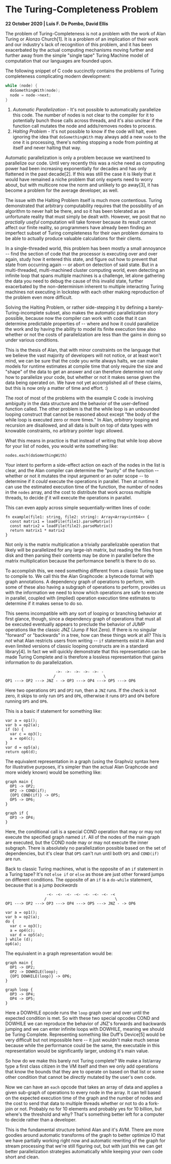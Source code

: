 # The Turing-Completeness Problem

**22 October 2020 | Luis F. De Pombo, David Ellis**

The problem of Turing-Completeness is not a problem with the work of Alan Turing or Alonzo Church[1]. It is a problem of an implication of their work and our industry's lack of recognition of this problem, and it has been exacerbated by the actual computing mechanisms moving further and further away from the simple "single tape" Turing Machine model of computation that our languages are founded upon.

The following snippet of C code succinctly contains the problems of Turing completeness complicating modern development:

```c
while (node) {
  doSomethingWith(node);
  node = node->next;
}
```

1. *Automatic Parallelization* - It's not possible to automatically parallelize this code. The number of nodes is not clear to the compiler for it to potentially bunch those calls across threads, and it's also unclear if the function call mutates the node and adds/removes nodes to process.
2. *Halting Problem* - It's not possible to know if the code will halt, even ignoring the idea that `doSomethingWith` may always add a new `node` to the one it is processing, there's nothing stopping a node from pointing at itself and never halting that way.

Automatic parallelization is only a problem because we want/need to parallelize our code. Until very recently this was a niche need as computing power had been increasing exponentially for decades and has only flattened in the past decade[2]. If this was still the case it is likely that it would have remained a niche problem that only experts need to worry about, but with multicore now the norm and unlikely to go away[3], it has become a problem for the average developer, as well.

The issue with the Halting Problem itself is much more contentious. Turing demonstrated that arbitrary computability requires that the possibility of an algorithm to never halt be there, and so it has been tolerated as an unfortunate reality that must simply be dealt with. However, we posit that no *practially useful* computation will take forever because its result cannot affect our finite reality, so programmers have already been finding an imperfect subset of Turing completeness for their own problem domains to be able to actually produce valuable calculations for their clients.

In a single-threaded world, this problem has been mostly a small annoyance -- find the section of code that the processor is executing over and over again, study how it entered this state, and figure out how to prevent that state from occurring again -- or abort on detection of said state. But in a multi-threaded, multi-machined cluster computing world, even detecting an infinite loop that spans multiple machines is a challenge, let alone gathering the data you need to debug the cause of this invalid state, further exacerbated by the non-determinism inherent to multiple interacting Turing machines not executing in lockstep with each other making reproduction of the problem even more difficult.

Solving the Halting Problem, or rather side-stepping it by defining a barely-Turing-incomplete subset, also makes the automatic parallelization story possible, because now the compiler can work with code that it can determine predictable properties of -- where and how it could parallelize the work and by having the ability to model its finite execution time also whether or not the costs of parallelization are less than the gains in doing so under various conditions.

This is the thesis of Alan, that with minor constraints on the language that we believe the vast majority of developers will not notice, or at least won't mind, we can be sure that the code you write always halts, we can make models for runtime estimates at compile time that only require the size and "shape" of the data to get an answer and can therefore determine not only how to parallelize your code, but whether or not it makes sense given the data being operated on. We have not yet accomplished all of these claims, but this is now only a matter of time and effort. :)

The root of most of the problems with the example C code is involving ambiguity in the data structure and the behavior of the user-defined function called. The other problem is that the while loop is an unbounded looping construct that cannot be reasoned about except "the body of the while loop is executed zero or more times." In Alan, *arbitrary* looping and recursion are disallowed, and all data is built on top of data types with knowable constraints, no arbitrary pointer logic allowed.

What this means in practice is that instead of writing that while loop above for your list of nodes, you would write something like:

```ln
nodes.each(doSomethingWith)
```

Your intent to perform a side-effect action on each of the nodes in the list is clear, and the Alan compiler can determine the "purity" of the function -- whether or not it mutates the input argument or an outer scope -- to determine if it *could* execute the operations in parallel. Then at runtime it can use the estimated execution time of the function, the number of nodes in the `nodes` array, and the cost to distribute that work across multiple threads, to decide *if* it will execute the operations in parallel.

This can even apply across simple sequentially-written lines of code:

```ln
fn example(file1: string, file2: string): Array<Array<int64>> {
  const matrix1 = loadFile(file1).parseMatrix()
  const matrix2 = loadFile(file2).parseMatrix()
  return matrix1 * matrix2
}
```

Not only is the matrix multiplication a trivially parallelizable operation that likely will be parallelized for any large-ish matrix, but reading the files from disk and then parsing their contents may be done in parallel before the matrix multiplication because the performance benefit is there to do so.

To accomplish this, we need something different from a classic Turing tape to compile to. We call this the Alan Graphcode: a bytecode format with graph annotations. A dependency graph of operations to perform, with some of these also having a subgraph of operations to perform, provides us with the information we need to know which operations are safe to execute in parallel, coupled with (implied) operation execution time estimates to determine if it makes sense to do so.

This seems incompatible with any sort of looping or branching behavior at first glance, though, since a dependency graph of operations that must all be executed eventually appears to preclude the behavior of JUMP operations like the classic JNZ (Jump if Not Zero). If there is no singular "forward" or "backwards" in a tree, how can these things work at all? This is *not* what Alan restricts users from writing -- `if` statements exist in Alan and even limited versions of classic looping constructs are in a standard library[4]. In fact we will quickly demonstrate that this representation can be made Turing Complete and is therefore a lossless representation that gains information to do parallelization.

```
                      ->- ->- ->- ->- ->- -
                     /                     \
OP1 ---> OP2 ---> JNZ - -> OP3 ---> OP4 ---> OP5 ---> OP6
```

Here two operations `OP1` and `OP2` run, then a `JNZ` runs. If the check is not zero, it skips to only run `OP5` and `OP6`, otherwise it runs `OP3` and `OP4` before running `OP5` and `OP6`.

This is a basic if statement for something like:

```
var a = op1();
var b = op2(a);
if (b) {
  var c = op3();
  a = op4(c);
}
var d = op5(a);
return op6(d);
```

The equivalent representation in a graph (using the Graphviz syntax here for illustrative purposes, it's simpler than the actual Alan Graphcode and more widely known) would be something like:

```
graph main {
  OP1 -> OP2;
  OP2 -> COND(if);
  {OP1 COND(if)} -> OP5;
  OP5 -> OP6;
}

graph if {
  OP3 -> OP4;
}
```

Here, the conditional call is a special COND operation that may or may not execute the specified graph named `if`. All of the nodes of the main graph are executed, but the COND node may or may not execute the inner subgraph. There is absolutely no parallelization possible based on the set of dependencies, but it's clear that `OP5` can't run until both `OP1` and `COND(if)` are run.

Back to classic Turing machines, what is the opposite of an `if` statement in a Turing tape? It's not `else if` or `else` as those are just other forward jumps on different conditions. The opposite of an `if` is a `do-while` statement, because that is a jump *backwards*


```
                  -<- -<- -<- -<- -<- -<- -<- -<
                 /                              \
OP1 ---> OP2 ---> OP3 ---> OP4 ---> OP5 ---> JNZ - -> OP6
```

```
var a = op1();
var b = op2(a);
do {
  var c = op3();
  a = op4(c);
  var d = op5(a);
} while (d);
op6(a);
```

The equivalent in a graph representation would be:

```
graph main {
  OP1 -> OP2;
  OP2 -> DOWHILE(loop);
  {OP1 DOWHILE(loop)} -> OP6;
}

graph loop {
  OP3 -> OP4;
  OP4 -> OP5;
}
```

Here a DOWHILE opcode runs the `loop` graph over and over until the expected condition is met. So with these two special opcodes COND and DOWHILE we can reproduce the behavior of JNZ's forwards and backwards jumping and we can enter infinite loops with DOWHILE, meaning we should be Turing Complete. Representing something like Duff's Device[5] would be very difficult but not impossible here -- it just wouldn't make much sense because while the performance could be the same, the executable in this representation would be significantly larger, undoing it's main value.

So how do we make this barely not Turing complete? We make a list/array type a first class citizen in the VM itself and then we only add operations that know the bounds that they are to operate on based on that list or some other condition that cannot be *directly* mutated by the user's own code.

Now we can have an `each` opcode that takes an array of data and applies a given sub-graph of operations to every node in the array. It can tell based on the expected execution time of the graph and the number of nodes and the cost to send that data to multiple threads whether or not to do a fork-join or not. Probably no for 10 elements and probably yes for 10 billion, but where's the threshold and why? That's something better left for a computer to decide rather than a developer.

This is the fundamental structure behind Alan and it's AVM. There are more goodies around automatic transforms of the graph to better optimize IO that we have partially working right now and automatic rewriting of the graph for stream processing that we're still figuring out, but with just this we can get better parallelization strategies automatically while keeping your own code short and clean.
